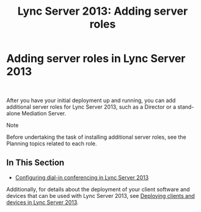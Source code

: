 ﻿---
title: 'Lync Server 2013: Adding server roles'
TOCTitle: Adding server roles
ms:assetid: a8ff5f0b-50eb-43ff-941f-028e4383783c
ms:mtpsurl: https://technet.microsoft.com/en-us/library/Gg412794(v=OCS.15)
ms:contentKeyID: 48185033
ms.date: 07/23/2014
mtps_version: v=OCS.15
---

# Adding server roles in Lync Server 2013

 


After you have your initial deployment up and running, you can add additional server roles for Lync Server 2013, such as a Director or a stand-alone Mediation Server.


> [!NOTE]
> Before undertaking the task of installing additional server roles, see the Planning topics related to each role.



## In This Section

  - [Configuring dial-in conferencing in Lync Server 2013](lync-server-2013-configuring-dial-in-conferencing.md)

Additionally, for details about the deployment of your client software and devices that can be used with Lync Server 2013, see [Deploying clients and devices in Lync Server 2013](lync-server-2013-deploying-clients-and-devices.md).

